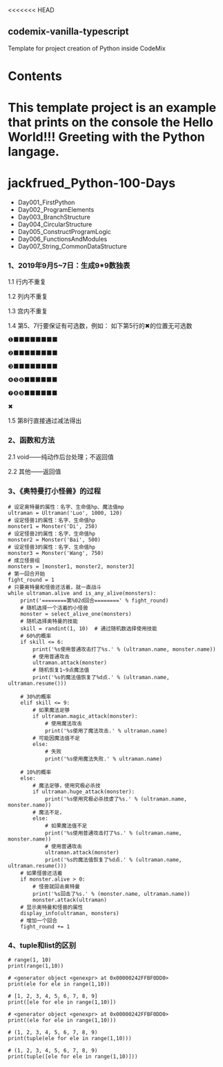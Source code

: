 <<<<<<< HEAD
## codemix-vanilla-typescript

Template for project creation of Python inside CodeMix

# Contents

This template project is an example that prints on the console the Hello World!!! Greeting with the Python langage.
=======
# **jackfrued_Python-100-Days**

*  Day001_FirstPython
*  Day002_ProgramElements
*  Day003_BranchStructure
*  Day004_CircularStructure
*  Day005_ConstructProgramLogic
*  Day006_FunctionsAndModules
*  Day007_String_CommonDataStructure

### 1、2019年9月5~7日：生成9*9数独表

1.1 行内不重复

1.2 列内不重复

1.3 宫内不重复

1.4 第5、7行要保证有可选数，例如：
如下第5行的✖的位置无可选数

❶■■■■■■■■

❷■■■■■■■■

❸■■■■■■■■

❹❺❻■■■■■■

❼❽❾■■■■■■

✖

1.5 第8行直接通过减法得出


### 2、函数和方法

2.1 void——纯动作后台处理；不返回值

2.2 其他——返回值



### 3、《奥特曼打小怪兽》的过程

    # 设定奥特曼的属性：名字、生命值hp、魔法值mp
    ultraman = Ultraman('Luo', 1000, 120)
    # 设定怪兽1的属性：名字、生命值hp
    monster1 = Monster('Di', 250)
    # 设定怪兽2的属性：名字、生命值hp
    monster2 = Monster('Bai', 500)
    # 设定怪兽3的属性：名字、生命值hp
    monster3 = Monster('Wang', 750)
    # 成立怪兽组
    monsters = [monster1, monster2, monster3]
    # 第一回合开始
    fight_round = 1
    # 只要奥特曼和怪兽还活着，就一直战斗
    while ultraman.alive and is_any_alive(monsters):
        print('========第%02d回合========' % fight_round)
        # 随机选择一个活着的小怪兽
        monster = select_alive_one(monsters)
        # 随机选择奥特曼的技能
        skill = randint(1, 10)  # 通过随机数选择使用技能
        # 60%的概率
        if skill <= 6:
            print('%s使用普通攻击打了%s.' % (ultraman.name, monster.name))
            # 使用普通攻击
            ultraman.attack(monster)
            # 随机恢复1~9点魔法值
            print('%s的魔法值恢复了%d点.' % (ultraman.name, ultraman.resume()))

        # 30%的概率
        elif skill <= 9:
            # 如果魔法足够
            if ultraman.magic_attack(monster):
                # 使用魔法攻击
                print('%s使用了魔法攻击.' % ultraman.name)
            # 可能因魔法值不足
            else:
                # 失败
                print('%s使用魔法失败.' % ultraman.name)

        # 10%的概率
        else:
            # 魔法足够，使用究极必杀技
            if ultraman.huge_attack(monster):
                print('%s使用究极必杀技虐了%s.' % (ultraman.name, monster.name))
            # 魔法不足，
            else:
                # 如果魔法值不足
                print('%s使用普通攻击打了%s.' % (ultraman.name, monster.name))
                # 使用普通攻击
                ultraman.attack(monster)
                print('%s的魔法值恢复了%d点.' % (ultraman.name, ultraman.resume()))
        # 如果怪兽还活着
        if monster.alive > 0:
            # 怪兽就回击奥特曼
            print('%s回击了%s.' % (monster.name, ultraman.name))
            monster.attack(ultraman)
        # 显示奥特曼和怪兽的属性
        display_info(ultraman, monsters)
        # 增加一个回合
        fight_round += 1

### 4、tuple和list的区别

    # range(1, 10)
    print(range(1,10))

    # <generator object <genexpr> at 0x00000242FFBF0DD0>
    print(ele for ele in range(1,10))

    # [1, 2, 3, 4, 5, 6, 7, 8, 9]
    print([ele for ele in range(1,10)])

    # <generator object <genexpr> at 0x00000242FFBF0DD0>
    print((ele for ele in range(1,10)))

    # (1, 2, 3, 4, 5, 6, 7, 8, 9)
    print(tuple(ele for ele in range(1,10)))

    # (1, 2, 3, 4, 5, 6, 7, 8, 9)
    print(tuple([ele for ele in range(1,10)]))
